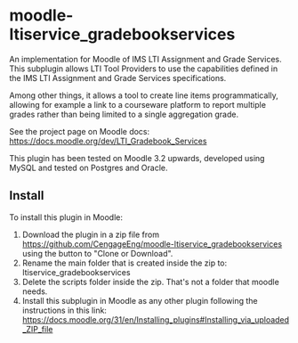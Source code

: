 # moodle-ltiservice_gradebookservices

An implementation for Moodle of IMS LTI Assignment and Grade Services. This subplugin
allows LTI Tool Providers to use the capabilities defined in the IMS LTI Assignment
and Grade Services specifications.

Among other things, it allows a tool to create line items programmatically, allowing
for example a link to a courseware platform to report multiple grades rather
than being limited to a single aggregation grade.

See the project page on Moodle docs: https://docs.moodle.org/dev/LTI_Gradebook_Services

This plugin has been tested on Moodle 3.2 upwards, developed using MySQL and tested on Postgres and Oracle.

## Install

To install this plugin in Moodle:

1. Download the plugin in a zip file from https://github.com/CengageEng/moodle-ltiservice_gradebookservices using the button to "Clone or Download".
2. Rename the main folder that is created inside the zip to: ltiservice_gradebookservices
3. Delete the scripts folder inside the zip. That's not a folder that moodle needs.
4. Install this subplugin in Moodle as any other plugin following the instructions in this link: https://docs.moodle.org/31/en/Installing_plugins#Installing_via_uploaded_ZIP_file
